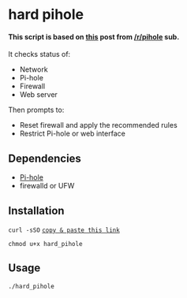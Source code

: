 # hard pihole

#### This script is based on [this] post from [/r/pihole] sub.

It checks status of:

- Network
- Pi-hole
- Firewall
- Web server

Then prompts to:

- Reset firewall and apply the recommended rules
- Restrict Pi-hole or web interface

## Dependencies
- [Pi-hole]
- firewalld or UFW

## Installation
`curl -sSO` [`copy & paste this link`]

`chmod u+x hard_pihole`

## Usage
`./hard_pihole`

[this]: <https://www.reddit.com/r/pihole/comments/x7wns0/pihole_hardening_tips_4fun/>
[/r/pihole]: <https://www.reddit.com/r/pihole/>
[Pi-hole]: <https://github.com/pi-hole/pi-hole>
[`copy & paste this link`]: <https://github.com/ryoskzypu/hard_pihole/raw/main/hard_pihole>
